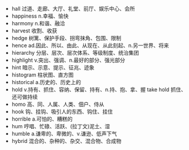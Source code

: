 - hall 过道、走廊、大厅、礼堂、前厅、娱乐中心、会所
- happiness n.幸福、愉快
- harmony n.和谐、融洽
- harvest 收割、收获
- hedge 树篱、保护手段、拐弯抹角、包围、限制
- hence ad.因此、所以、由此、从现在、从此刻起、n.另一世界、将来
- hierarchy 分层、层次、层次体系、等级制度、统治集团
- highlight v.突出、强调、n.最好的部分、强光部分
- hint 暗示、示意、提示、征兆、迹象
- histogram 柱状图、直方图
- historical a.历史的、历史上的
- hold v.持有、抓住、容纳、保留、持有、n.持、抱、拿、握  take hold 抓住、还可做持续
- homo 高、同、人属、人类、佃户、侍从
- hook 钩、挂钩、吸引人的东西、钩住、挂住
- horrible a.可怕的、糟糕的
- hum 哼唱、忙碌、活跃、(拉丁文)泥土、湿
- humble a.谦卑的、卑微的、v.谦逊、低声下气
- hybrid 混合的、杂种的、杂交、混合物、合成物